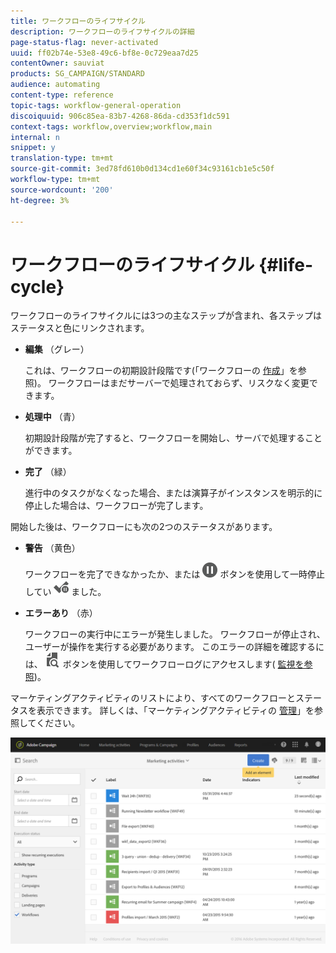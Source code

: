 ```yaml
---
title: ワークフローのライフサイクル
description: ワークフローのライフサイクルの詳細
page-status-flag: never-activated
uuid: ff02b74e-53e8-49c6-bf8e-0c729eaa7d25
contentOwner: sauviat
products: SG_CAMPAIGN/STANDARD
audience: automating
content-type: reference
topic-tags: workflow-general-operation
discoiquuid: 906c85ea-83b7-4268-86da-cd353f1dc591
context-tags: workflow,overview;workflow,main
internal: n
snippet: y
translation-type: tm+mt
source-git-commit: 3ed78fd610b0d134cd1e60f34c93161cb1e5c50f
workflow-type: tm+mt
source-wordcount: '200'
ht-degree: 3%

---
```



# ワークフローのライフサイクル {#life-cycle}

ワークフローのライフサイクルには3つの主なステップが含まれ、各ステップはステータスと色にリンクされます。

* **編集** （グレー）

   これは、ワークフローの初期設計段階です(「ワークフローの [作成](../../automating/using/building-a-workflow.md#creating-a-workflow)」を参照)。 ワークフローはまだサーバーで処理されておらず、リスクなく変更できます。

* **処理中** （青）

   初期設計段階が完了すると、ワークフローを開始し、サーバで処理することができます。

* **完了** （緑）

   進行中のタスクがなくなった場合、または演算子がインスタンスを明示的に停止した場合は、ワークフローが完了します。

開始した後は、ワークフローにも次の2つのステータスがあります。

* **警告** （黄色）

   ワークフローを完了できなかったか、または ![](assets/pause_darkgrey-24px.png) ボタンを使用して一時停止してい ![](assets/check_pause_darkgrey-24px.png) ました。

* **エラーあり** （赤）

   ワークフローの実行中にエラーが発生しました。 ワークフローが停止され、ユーザーが操作を実行する必要があります。 このエラーの詳細を確認するには、 ![](assets/printpreview_darkgrey-24px.png) ボタンを使用してワークフローログにアクセスします( [監視を参照](#monitoring))。

マーケティングアクティビティのリストにより、すべてのワークフローとステータスを表示できます。 詳しくは、「マーケティングアクティビティの [管理](../../start/using/marketing-activities.md#about-marketing-activities)」を参照してください。

![](assets/wkf_execution_3.png)
